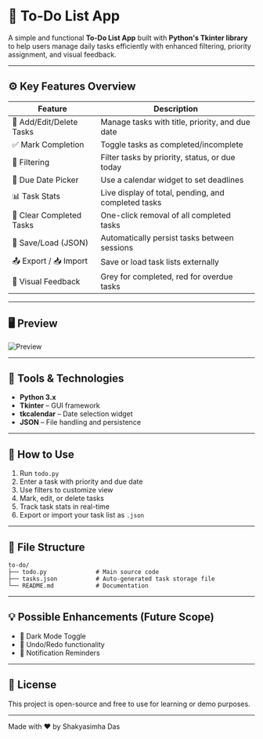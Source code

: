 # 📝 To-Do List App

A simple and functional **To-Do List App** built with **Python's Tkinter library** to help users manage daily tasks efficiently with enhanced filtering, priority assignment, and visual feedback.

---

## ⚙️ Key Features Overview

| Feature                       | Description                                                                 |
|------------------------------|-----------------------------------------------------------------------------|
| 📝 Add/Edit/Delete Tasks     | Manage tasks with title, priority, and due date                            |
| ✅ Mark Completion           | Toggle tasks as completed/incomplete                                       |
| 🎯 Filtering                 | Filter tasks by priority, status, or due today                             |
| 📆 Due Date Picker           | Use a calendar widget to set deadlines                                     |
| 📊 Task Stats                | Live display of total, pending, and completed tasks                        |
| 🧹 Clear Completed Tasks     | One-click removal of all completed tasks                                   |
| 💾 Save/Load (JSON)          | Automatically persist tasks between sessions                               |
| 📤 Export / 📥 Import         | Save or load task lists externally                                         |
| 🎨 Visual Feedback           | Grey for completed, red for overdue tasks                                  |

---

## 🖥️ Preview

![Preview](https://github.com/user-attachments/assets/1b09f4d8-0438-4c3a-b8cc-73fb888692f8)

---

## 🧰 Tools & Technologies

- **Python 3.x**
- **Tkinter** – GUI framework
- **tkcalendar** – Date selection widget
- **JSON** – File handling and persistence

---

## 🚀 How to Use

1. Run `todo.py`
2. Enter a task with priority and due date
3. Use filters to customize view
4. Mark, edit, or delete tasks
5. Track task stats in real-time
6. Export or import your task list as `.json`

---

## 📁 File Structure

```
to-do/
├── todo.py              # Main source code
├── tasks.json           # Auto-generated task storage file
└── README.md            # Documentation
```

---

## 💡 Possible Enhancements (Future Scope)

- 🌙 Dark Mode Toggle
- 🔁 Undo/Redo functionality
- 🔔 Notification Reminders

---

## 📃 License
This project is open-source and free to use for learning or demo purposes.

---

Made with ❤️ by Shakyasimha Das
